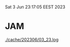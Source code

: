 Sat  3 Jun 23:17:05 EEST 2023
# JAM
<a href='./cache/202306/03_23.log'>./cache/202306/03_23.log</a>
